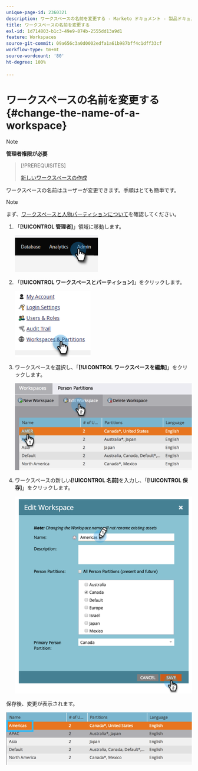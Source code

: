 ```yaml
---
unique-page-id: 2360321
description: ワークスペースの名前を変更する - Marketo ドキュメント - 製品ドキュメント
title: ワークスペースの名前を変更する
exl-id: 1d714803-b1c3-49e9-874b-2555dd13a9d1
feature: Workspaces
source-git-commit: 09a656c3a0d0002edfa1a61b987bff4c1dff33cf
workflow-type: tm+mt
source-wordcount: '80'
ht-degree: 100%

---
```


# ワークスペースの名前を変更する {#change-the-name-of-a-workspace}

>[!NOTE]
>
>**管理者権限が必要**

>[!PREREQUISITES]
>
>[新しいワークスペースの作成](/help/marketo/product-docs/administration/workspaces-and-person-partitions/create-a-new-workspace.md)

ワークスペースの名前はユーザーが変更できます。手順はとても簡単です。

>[!NOTE]
>
>まず、[ワークスペースと人物パーティションについて](/help/marketo/product-docs/administration/workspaces-and-person-partitions/understanding-workspaces-and-person-partitions.md)を確認してください。

1. 「**[!UICONTROL 管理者]**」領域に移動します。

   ![](assets/change-the-name-of-a-workspace-1.png)

1. 「**[!UICONTROL ワークスペースとパーティション]**」をクリックします。

   ![](assets/change-the-name-of-a-workspace-2.png)

1. ワークスペースを選択し、「**[!UICONTROL ワークスペースを編集]**」をクリックします。

   ![](assets/change-the-name-of-a-workspace-3.png)

1. ワークスペースの新しい&#x200B;**[!UICONTROL 名前]**&#x200B;を入力し、「**[!UICONTROL 保存]**」をクリックします。

   ![](assets/change-the-name-of-a-workspace-4.png)

保存後、変更が表示されます。

![](assets/change-the-name-of-a-workspace-5.png)
